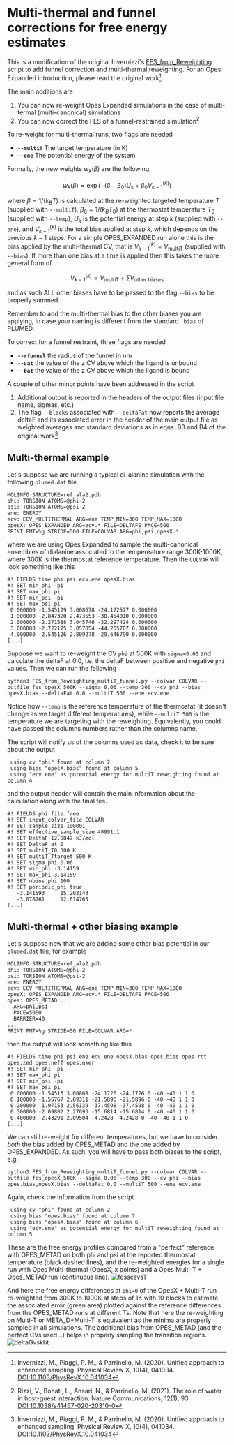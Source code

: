 # Multi-thermal and funnel corrections for free energy estimates
This is a modification of the original Invernizzi's [FES_from_Reweighting](https://github.com/invemichele/opes/blob/master/postprocessing/FES_from_Reweighting.py) script to add funnel correction and multi-thermal reweighting. For an Opes Expanded introduction, please read the original work[^1].

The main additions are
1. You can now re-weight Opes Expanded simulations in the case of multi-termal (multi-canonical) simulations
2. You can now correct the FES of a funnel-restrained simulation[^2]

To re-weight for multi-thermal runs, two flags are needed
* **`--multiT`** The target temperature (in K)
* **`--ene`** The potential energy of the system

Formally, the new weights $w_k(\beta)$ are the following

$$w_k(\beta)=\exp(-(\beta-\beta_0)U_k+\beta_0 V^{(k)}_{k-1})$$

where $\beta=1/(k_B T)$ is calculated at the re-weighted targeted temperature $T$ (supplied with `--multiT`), $\beta_0=1/(k_B T_0)$ at the thermostat temperature $T_0$ (supplied with `--temp`), $U_k$ is the potential energy at step $k$ (supplied with `--ene`), and $V_{k-1}^{(k)}$ is the total bias applied at step $k$, which depends on the previous $k-1$ steps. For a simple OPES_EXPANDED run alone this is the bias applied by the multi-thermal CV, that is $V_{k-1}^{(k)}=V_{\text{multiT}}$ (supplied with `--bias`). If more than one bias at a time is applied then this takes the more general form of

$$V_{k-1}^{(k)}=V_{\text{multiT}}+\sum V_{\text{other biases}}$$

and as such ALL other biases have to be passed to the flag `--bias` to be properly summed.

Remember to add the multi-thermal bias to the other biases you are applying, in case your naming is different from the standard `.bias` of PLUMED.

To correct for a funnel restraint, three flags are needed
* **`--rfunnel`** the radius of the funnel in nm
* **`--uat`** the value of the z CV above which the ligand is unbound
* **`--bat`** the value of the z CV above which the ligand is bound

A couple of other minor points have been addressed in the script
1. Additional output is reported in the headers of the output files (input file name, sigmas, etc.)
2. The flag `--blocks` associated with `--deltaFat` now reports the average deltaF and its associated error in the header of the main output file as weighted averages and standard deviations as in eqns. B3 and B4 of the original work[^1]

## Multi-thermal example
Let's suppose we are running a typical di-alanine simulation with the following `plumed.dat` file
```
MOLINFO STRUCTURE=ref_ala2.pdb
phi: TORSION ATOMS=@phi-2
psi: TORSION ATOMS=@psi-2
ene: ENERGY
ecv: ECV_MULTITHERMAL ARG=ene TEMP_MIN=300 TEMP_MAX=1000
opesX: OPES_EXPANDED ARG=ecv.* FILE=DELTAFS PACE=500
PRINT FMT=%g STRIDE=500 FILE=COLVAR ARG=phi,psi,opesX.*
```
where we are using Opes Expanded to sample the multi-canonical ensembles of dialanine associated to the tempereature range 300K-1000K, where 300K is the thermostat reference temperature. Then the `COLVAR` will look something like this
```
#! FIELDS time phi psi ecv.ene opesX.bias
#! SET min_phi -pi
#! SET max_phi pi
#! SET min_psi -pi
#! SET max_psi pi
 0.000000 -1.545129 3.008678 -24.172577 0.000000
 1.000000 -2.847320 2.473553 -38.454010 0.000000
 2.000000 -2.271588 3.045746 -32.297424 0.000000
 3.000000 -2.722175 3.057054 -44.255707 0.000000
 4.000000 -2.545126 2.809278 -29.646790 0.000000
[...]
```
Suppose we want to re-weight the CV `phi` at 500K with `sigma=0.06` and calculate the deltaF at 0.0, i.e. the deltaF between positive and negative `phi` values. Then we can run the following
```
python3 FES_from_Reweighting_multiT_funnel.py --colvar COLVAR --outfile fes_opesX_500K --sigma 0.06 --temp 300 --cv phi --bias opesX.bias --deltaFat 0.0 --multiT 500 --ene ecv.ene
```
Notice how `--temp` is the reference temperature of the thermostat (it doesn't change as we target different temperatures), while `--multiT 500` is the temperature we are targeting with the reweighting. Equivalently, you could have passed the columns numbers rather than the columns name.

The script will notify us of the columns used as data, check it to be sure about the output
```
 using cv "phi" found at column 2
 using bias "opesX.bias" found at column 5
 using "ecv.ene" as potential energy for multiT reweighting found at column 4
```
and the output header will contain the main information about the calculation along with the final fes.
```
#! FIELDS phi file.free
#! SET input_colvar_file COLVAR
#! SET sample_size 100001
#! SET effective_sample_size 40991.1
#! SET DeltaF 12.0847 kJ/mol
#! SET DeltaF_at 0
#! SET multiT_T0 300 K
#! SET multiT_Ttarget 500 K
#! SET sigma_phi 0.06
#! SET min_phi -3.14159
#! SET max_phi 3.14159
#! SET nbins_phi 100
#! SET periodic_phi true
   -3.141593     15.203143
   -3.078761     12.614765
[...]
```

## Multi-thermal + other biasing example
Let's suppose now that we are adding some other bias potential in our `plumed.dat` file, for example
```
MOLINFO STRUCTURE=ref_ala2.pdb
phi: TORSION ATOMS=@phi-2
psi: TORSION ATOMS=@psi-2
ene: ENERGY
ecv: ECV_MULTITHERMAL ARG=ene TEMP_MIN=300 TEMP_MAX=1000
opesX: OPES_EXPANDED ARG=ecv.* FILE=DELTAFS PACE=500
opes: OPES_METAD ...
  ARG=phi,psi
  PACE=5000
  BARRIER=40
...
PRINT FMT=%g STRIDE=50 FILE=COLVAR ARG=*
```
then the output will look something like this
```
#! FIELDS time phi psi ene ecv.ene opesX.bias opes.bias opes.rct opes.zed opes.neff opes.nker
#! SET min_phi -pi
#! SET max_phi pi
#! SET min_psi -pi
#! SET max_psi pi
 0.000000 -1.54513 3.00868 -24.1726 -24.1726 0 -40 -40 1 1 0
 0.100000 -1.55767 2.89311 -21.5896 -21.5896 0 -40 -40 1 1 0
 0.200000 -1.97153 2.56139 -37.4598 -37.4598 0 -40 -40 1 1 0
 0.300000 -2.09802 2.27693 -15.6814 -15.6814 0 -40 -40 1 1 0
 0.400000 -2.43291 2.09504 -4.2428 -4.2428 0 -40 -40 1 1 0
[...]
```
We can still re-weight for different temperatures, but we have to consider *both* the bias added by OPES_METAD and the one added by OPES_EXPANDED. As such, you will have to pass both biases to the script, e.g.
```
python3 FES_from_Reweighting_multiT_funnel.py --colvar COLVAR --outfile fes_opesX_500K --sigma 0.06 --temp 300 --cv phi --bias opes.bias,opesX.bias --deltaFat 0.0 --multiT 500 --ene ecv.ene
```
Again, check the information from the script
```
 using cv "phi" found at column 2
 using bias "opes.bias" found at column 7
 using bias "opesX.bias" found at column 6
 using "ecv.ene" as potential energy for multiT reweighting found at column 5
```

These are the free energy profiles compared from a "perfect" reference with OPES_METAD on both phi and psi at the reported thermostat temperature (black dashed lines), and the re-weighted energies for a single run with Opes Multi-thermal (OpesX, x points) and a Opes Multi-T + Opes_METAD run (continuous line).
![fessesvsT](phi_fes_OpesX_comparison.png)

And here the free energy differences at `phi=0` of the OpesX + Multi-T run re-weighted from 300K to 1000K at steps of 1K with 10 blocks to estimate the associated error (green area) plotted against the reference differences from the OPES_METAD runs at different Ts. Note that here the re-weighting on Multi-T or META_D+Multi-T is equivalent as the minima are properly sampled in all simulations. The additional bias from OPES_METAD (and the perfect CVs used...) helps in properly sampling the transition regions.
![deltaGvskbt](deltaG_vs_temp_kbt.png)

[^1]: Invernizzi, M., Piaggi, P. M., & Parrinello, M. (2020). Unified approach to enhanced sampling. Physical Review X, 10(4), 041034. [DOI:10.1103/PhysRevX.10.041034](https://journals.aps.org/prx/abstract/10.1103/PhysRevX.10.041034)

[^2]: Rizzi, V., Bonati, L., Ansari, N., & Parrinello, M. (2021). The role of water in host-guest interaction. Nature Communications, 12(1), 93. [DOI:10.1038/s41467-020-20310-0](https://www.nature.com/articles/s41467-020-20310-0)
